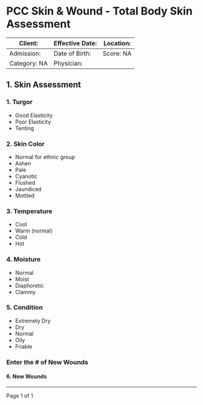 # PCC Skin & Wound - Total Body Skin Assessment

| Client:          | Effective Date: | Location:       |
|------------------|------------------|------------------|
| Admission:       | Date of Birth:   | Score: NA        |
| Category: NA     | Physician:       |                  |

## 1. Skin Assessment

### 1. Turgor
- Good Elasticity
- Poor Elasticity
- Tenting

### 2. Skin Color
- Normal for ethnic group
- Ashen
- Pale
- Cyanotic
- Flushed
- Jaundiced
- Mottled

### 3. Temperature
- Cool
- Warm (normal)
- Cold
- Hot

### 4. Moisture
- Normal
- Moist
- Diaphoretic
- Clammy

### 5. Condition
- Extremely Dry
- Dry
- Normal
- Oily
- Friable

### Enter the # of New Wounds
#### 6. New Wounds

----

Page 1 of 1